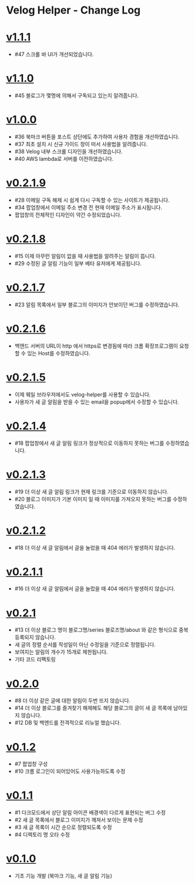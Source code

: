 # Velog Helper - Change Log

# [v1.1.1](https://github.com/junah201/velog-helper/releases/tag/v1.1.1)

- #47 스크롤 바 UI가 개선되었습니다.

# [v1.1.0](https://github.com/junah201/velog-helper/releases/tag/v1.1.0)

- #45 블로그가 몇명에 의해서 구독되고 있는지 알려줍니다.

# [v1.0.0](https://github.com/junah201/velog-helper/releases/tag/v1.0.0)

- #36 북마크 버튼을 포스트 상단에도 추가하여 사용자 경험을 개선하였습니다.
- #37 최초 설치 시 신규 가이드 창이 떠서 사용법을 알려줍니다.
- #38 Velog 내부 스크롤 디자인을 개선하였습니다.
- #40 AWS lambda로 서버를 이전하였습니다.

# [v0.2.1.9](https://github.com/junah201/velog-helper/releases/tag/v0.2.1.9)

- #28 이메일 구독 해제 시 쉽게 다시 구독할 수 있는 사이트가 제공됩니다.
- #34 팝업창에서 이메일 주소 변경 전 현재 이메일 주소가 표시됩니다.
- 팝업창의 전체적인 디자인이 약간 수정되었습니다.

# [v0.2.1.8](https://github.com/junah201/velog-helper/releases/tag/v0.2.1.8)

- #15 이제 아무런 알림이 없을 때 사용법을 알려주는 알림이 뜹니다.
- #29 수정된 글 알림 기능이 일부 베타 유저에게 제공됩니다.

# [v0.2.1.7](https://github.com/junah201/velog-helper/releases/tag/v0.2.1.7)

- #23 알림 목록에서 일부 블로그의 이미지가 안보이던 버그를 수정하였습니다.

# [v0.2.1.6](https://github.com/junah201/velog-helper/releases/tag/v0.2.1.6)

- 백엔드 서버의 URL이 http 에서 https로 변경됨에 따라 크롬 확장프로그램이 요청할 수 있는 Host를 수정하였습니다.

# [v0.2.1.5](https://github.com/junah201/velog-helper/releases/tag/v0.2.1.5)

- 이제 웨일 브라우저에서도 velog-helper를 사용할 수 있습니다.
- 사용자가 새 글 알림을 받을 수 있는 email을 popup에서 수정할 수 있습니다.

# [v0.2.1.4](https://github.com/junah201/velog-helper/releases/tag/v0.2.1.4)

- #18 팝업창에서 새 글 알림 링크가 정상적으로 이동하지 못하는 버그를 수정하였습니다.

# [v0.2.1.3](https://github.com/junah201/velog-helper/releases/tag/v0.2.1.3)

- #19 더 이상 새 글 알림 링크가 현재 링크를 기준으로 이동하지 않습니다.
- #20 블로그 이미지가 기본 이미지 일 때 이미지를 가져오지 못하는 버그를 수정하였습니다.

# [v0.2.1.2](https://github.com/junah201/velog-helper/releases/tag/v0.2.1.2)

- #18 더 이상 새 글 알림에서 글을 눌렀을 때 404 에러가 발생하지 않습니다.

# [v0.2.1.1](https://github.com/junah201/velog-helper/releases/tag/v0.2.1.1)

- #16 더 이상 새 글 알림에서 글을 눌렀을 때 404 에러가 발생하지 않습니다.

# [v0.2.1](https://github.com/junah201/velog-helper/releases/tag/v0.2.1)

- #13 더 이상 블로그 명이 블로그명/series 블로즈명/about 와 같은 형식으로 중복 등록되지 않습니다.
- 새 글의 정렬 순서를 작성일이 아닌 수정일을 기준으로 정렬됩니다.
- 보여지는 알림의 개수가 15개로 제한됩니다.
- 기타 코드 리펙토링

# [v0.2.0](https://github.com/junah201/velog-helper/releases/tag/v0.2.0)

- #8 더 이상 같은 글에 대한 알림이 두번 뜨지 않습니다.
- #14 더 이상 블로그를 즐겨찾기 해제해도 해당 블로그의 글이 새 글 목록에 남아있지 않습니다.
- #12 DB 및 백엔드를 전격적으로 리뉴얼 했습니다.

# [v0.1.2](https://github.com/junah201/velog-helper/releases/tag/v0.1.2)

- #7 팝업창 구성
- #10 크롬 로그인이 되어있어도 사용가능하도록 수정

# [v0.1.1](https://github.com/junah201/velog-helper/releases/tag/v0.1.1)

- #1 다크모드에서 상단 알림 아이콘 배경색이 다르게 표현되는 버그 수정
- #2 새 글 목록에서 블로그 이미지가 깨져서 보이는 문제 수정
- #3 새 글 목록이 시간 순으로 정렬되도록 수정
- #4 디렉토리 명 오타 수정

# [v0.1.0](https://github.com/junah201/velog-helper/releases/tag/v0.1.0)

- 기초 기능 개발 (북마크 기능, 새 글 알림 기능)
